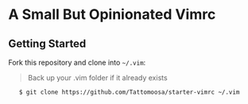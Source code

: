 # A Small But Opinionated Vimrc

## Getting Started

Fork this repository and clone into `~/.vim`:

> Back up your .vim folder if it already exists

```
   $ git clone https://github.com/Tattomoosa/starter-vimrc ~/.vim
```
